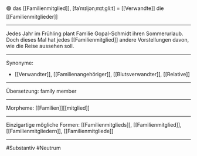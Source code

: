 🟢 das [[Familienmitglied]], [faˈmɪli̯ənˌmɪtˌɡliːt] = [[Verwandte]]
die [[Familienmitglieder]]

---
Jedes Jahr im Frühling plant Familie Gopal-Schmidt ihren Sommerurlaub. Doch dieses Mal hat jedes [[Familienmitglied]] andere Vorstellungen davon, wie die Reise aussehen soll. 

---
Synonyme:
- [[Verwandter]], [[Familienangehöriger]], [[Blutsverwandter]], [[Relative]]

---
Übersetzung: family member

---
Morpheme:
[[Familien]][[mitglied]]

---
Einzigartige mögliche Formen: 
[[Familienmitglieds]], [[Familienmitglied]], [[Familienmitgliedern]], [[Familienmitgliede]]

---
#Substantiv #Neutrum